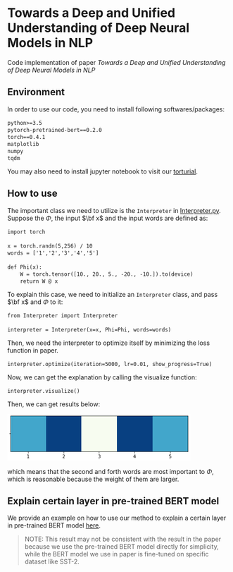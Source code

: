 # Towards a Deep and Unified Understanding of Deep Neural Models in NLP

Code implementation of paper *Towards a Deep and Unified Understanding of Deep Neural Models in NLP*

## Environment

In order to use our code, you need to install following softwares/packages:

```
python>=3.5
pytorch-pretrained-bert==0.2.0
torch==0.4.1
matplotlib
numpy
tqdm
```

You may also need to install jupyter notebook to visit our [torturial](Torturial.ipynb).

## How to use

The important class we need to utilize is the `Interpreter` in [Interpreter.py](Interpreter.py). Suppose the $\Phi$, the input $\bf x$ and the input words are defined as:
```
import torch

x = torch.randn(5,256) / 10
words = ['1','2','3','4','5']

def Phi(x):
    W = torch.tensor([10., 20., 5., -20., -10.]).to(device)
    return W @ x
```

To explain this case, we need to initialize an `Interpreter` class, and pass $\bf x$ and $\Phi$ to it:
```
from Interpreter import Interpreter

interpreter = Interpreter(x=x, Phi=Phi, words=words)
```
Then, we need the interpreter to optimize itself by minimizing the loss function in paper.
```
interpreter.optimize(iteration=5000, lr=0.01, show_progress=True)
```
Now, we can get the explanation by calling the visualize function:
```
interpreter.visualize()
```
Then, we can get results below:

![](img/result.PNG)

which means that the second and forth words are most important to $\Phi$, which is reasonable because the weight of them are larger.

## Explain certain layer in pre-trained BERT model

We provide an example on how to use our method to explain a certain layer in pre-trained BERT model [here](Torturial_BERT.ipynb). 
> NOTE: This result may not be consistent with the result in the paper because  we use the pre-trained BERT model directly for simplicity, while the BERT model we use in paper is fine-tuned on specific dataset like SST-2.